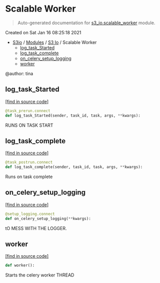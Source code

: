 # Scalable Worker

> Auto-generated documentation for [s3_io.scalable_worker](../../s3_io/scalable_worker.py) module.

Created on Sat Jan 16 08:25:18 2021

- [S3io](../README.md#s3io) / [Modules](../MODULES.md#s3io-modules) / [S3 Io](index.md#s3-io) / Scalable Worker
    - [log_task_Started](#log_task_started)
    - [log_task_complete](#log_task_complete)
    - [on_celery_setup_logging](#on_celery_setup_logging)
    - [worker](#worker)

@author: tina

## log_task_Started

[[find in source code]](../../s3_io/scalable_worker.py#L33)

```python
@task_prerun.connect
def log_task_Started(sender, task_id, task, args, **kwargs):
```

RUNS ON TASK START

## log_task_complete

[[find in source code]](../../s3_io/scalable_worker.py#L24)

```python
@task_postrun.connect
def log_task_complete(sender, task_id, task, args, **kwargs):
```

Runs on task complete

## on_celery_setup_logging

[[find in source code]](../../s3_io/scalable_worker.py#L53)

```python
@setup_logging.connect
def on_celery_setup_logging(**kwargs):
```

tO MESS WITH THE LOGGER.

## worker

[[find in source code]](../../s3_io/scalable_worker.py#L62)

```python
def worker():
```

Starts the celery worker THREAD

